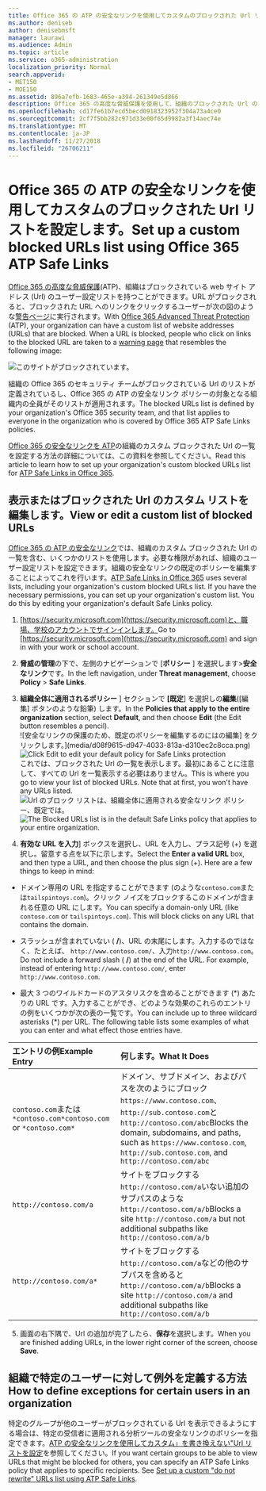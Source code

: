 ```yaml
---
title: Office 365 の ATP の安全なリンクを使用してカスタムのブロックされた Url リストを設定します。
ms.author: deniseb
author: denisebmsft
manager: laurawi
ms.audience: Admin
ms.topic: article
ms.service: o365-administration
localization_priority: Normal
search.appverid:
- MET150
- MOE150
ms.assetid: 896a7efb-1683-465e-a394-261349e5d866
description: Office 365 の高度な脅威保護を使用して、組織のブロックされた Url の一覧を設定する方法の詳細については、この資料を参照してください。ブロックされた Url は、電子メール メッセージと、ATP の安全なリンク ポリシーに基づき、Office ドキュメントに適用されます。
ms.openlocfilehash: cd17fe61b7ecd5becd0918323952f304a73a4ce0
ms.sourcegitcommit: 2cf7f5bb282c971d33e00f65d9982a3f14aec74e
ms.translationtype: MT
ms.contentlocale: ja-JP
ms.lasthandoff: 11/27/2018
ms.locfileid: "26706211"
---
```

# <a name="set-up-a-custom-blocked-urls-list-using-office-365-atp-safe-links"></a><span data-ttu-id="544f2-104">Office 365 の ATP の安全なリンクを使用してカスタムのブロックされた Url リストを設定します。</span><span class="sxs-lookup"><span data-stu-id="544f2-104">Set up a custom blocked URLs list using Office 365 ATP Safe Links</span></span>

<span data-ttu-id="544f2-p102">[Office 365 の高度な脅威保護](office-365-atp.md)(ATP)、組織はブロックされている web サイト アドレス (Url) のユーザー設定リストを持つことができます。URL がブロックされると、ブロックされた URL へのリンクをクリックするユーザーが次の図のような[警告ページ](atp-safe-links-warning-pages.md)に実行されます。</span><span class="sxs-lookup"><span data-stu-id="544f2-p102">With [Office 365 Advanced Threat Protection](office-365-atp.md) (ATP), your organization can have a custom list of website addresses (URLs) that are blocked. When a URL is blocked, people who click on links to the blocked URL are taken to a [warning page](atp-safe-links-warning-pages.md) that resembles the following image:</span></span> 
  
![このサイトがブロックされています。](media/6b4bda2d-a1e6-419e-8b10-588e83c3af3f.png)
  
<span data-ttu-id="544f2-108">組織の Office 365 のセキュリティ チームがブロックされている Url のリストが定義されているし、Office 365 の ATP の安全なリンク ポリシーの対象となる組織内の全員がそのリストが適用されます。</span><span class="sxs-lookup"><span data-stu-id="544f2-108">The blocked URLs list is defined by your organization's Office 365 security team, and that list applies to everyone in the organization who is covered by Office 365 ATP Safe Links policies.</span></span> 
  
<span data-ttu-id="544f2-109">[Office 365 の安全なリンクを ATP](atp-safe-links.md)の組織のカスタム ブロックされた Url の一覧を設定する方法の詳細については、この資料を参照してください。</span><span class="sxs-lookup"><span data-stu-id="544f2-109">Read this article to learn how to set up your organization's custom blocked URLs list for [ATP Safe Links in Office 365](atp-safe-links.md).</span></span>
  
## <a name="view-or-edit-a-custom-list-of-blocked-urls"></a><span data-ttu-id="544f2-110">表示またはブロックされた Url のカスタム リストを編集します。</span><span class="sxs-lookup"><span data-stu-id="544f2-110">View or edit a custom list of blocked URLs</span></span>

<span data-ttu-id="544f2-p103">[Office 365 の ATP の安全なリンク](atp-safe-links.md)では、組織のカスタム ブロックされた Url の一覧を含む、いくつかのリストを使用します。必要な権限があれば、組織のユーザー設定リストを設定できます。組織の安全なリンクの既定のポリシーを編集することによってこれを行います。</span><span class="sxs-lookup"><span data-stu-id="544f2-p103">[ATP Safe Links in Office 365](atp-safe-links.md) uses several lists, including your organization's custom blocked URLs list. If you have the necessary permissions, you can set up your organization's custom list. You do this by editing your organization's default Safe Links policy.</span></span>
  
1. <span data-ttu-id="544f2-114">[https://security.microsoft.com](https://security.microsoft.com)と、職場、学校のアカウントでサインインします。</span><span class="sxs-lookup"><span data-stu-id="544f2-114">Go to [https://security.microsoft.com](https://security.microsoft.com) and sign in with your work or school account.</span></span> 
    
2. <span data-ttu-id="544f2-115">**脅威の管理**の下で、左側のナビゲーションで [**ポリシー** ] を選択します\>**安全なリンク**です。</span><span class="sxs-lookup"><span data-stu-id="544f2-115">In the left navigation, under **Threat management**, choose **Policy** \> **Safe Links**.</span></span>
    
3. <span data-ttu-id="544f2-116">**組織全体に適用されるポリシー** ] セクションで **[既定**] を選択しの**編集**([編集] ボタンのような鉛筆) します。</span><span class="sxs-lookup"><span data-stu-id="544f2-116">In the **Policies that apply to the entire organization** section, select **Default**, and then choose **Edit** (the Edit button resembles a pencil).</span></span><br/><span data-ttu-id="544f2-117">![安全なリンクの保護のため、既定のポリシーを編集するのにはの編集] をクリックします。](media/d08f9615-d947-4033-813a-d310ec2c8cca.png)</span><span class="sxs-lookup"><span data-stu-id="544f2-117">![Click Edit to edit your default policy for Safe Links protection](media/d08f9615-d947-4033-813a-d310ec2c8cca.png)</span></span><br/><span data-ttu-id="544f2-p104">これでは、ブロックされた Url の一覧を表示します。最初にあることに注意して、すべての Url を一覧表示する必要はありません。</span><span class="sxs-lookup"><span data-stu-id="544f2-p104">This is where you go to view your list of blocked URLs. Note that at first, you won't have any URLs listed.</span></span><br/><span data-ttu-id="544f2-120">![Url のブロック リストは、組織全体に適用される安全なリンク ポリシー、既定では。](media/575e1449-6191-40ac-b626-030a2fd3fb11.png)</span><span class="sxs-lookup"><span data-stu-id="544f2-120">![The Blocked URLs list is in the default Safe Links policy that applies to your entire organization.](media/575e1449-6191-40ac-b626-030a2fd3fb11.png)</span></span>
  
4. <span data-ttu-id="544f2-p105">**有効な URL を入力**] ボックスを選択し、URL を入力し、プラス記号 (+) を選択し。留意する点を以下に示します。</span><span class="sxs-lookup"><span data-stu-id="544f2-p105">Select the **Enter a valid URL** box, and then type a URL, and then choose the plus sign (+). Here are a few things to keep in mind:</span></span> 
    
  - <span data-ttu-id="544f2-p106">ドメイン専用の URL を指定することができます (のような`contoso.com`または`tailspintoys.com`)。クリック ノイズをブロックするこのドメインが含まれる任意の URL にします。</span><span class="sxs-lookup"><span data-stu-id="544f2-p106">You can specify a domain-only URL (like `contoso.com` or `tailspintoys.com`). This will block clicks on any URL that contains the domain.</span></span>
    
  - <span data-ttu-id="544f2-p107">スラッシュが含まれていない ( **/**)、URL の末尾にします。入力するのではなく、たとえば、 `http://www.contoso.com/`、入力`http://www.contoso.com`。</span><span class="sxs-lookup"><span data-stu-id="544f2-p107">Do not include a forward slash ( **/**) at the end of the URL. For example, instead of entering `http://www.contoso.com/`, enter `http://www.contoso.com`.</span></span>
    
  - <span data-ttu-id="544f2-p108">最大 3 つのワイルドカードのアスタリスクを含めることができます (\*) あたりの URL です。入力することができ、どのような効果のこれらのエントリの例をいくつかが次の表の一覧です。</span><span class="sxs-lookup"><span data-stu-id="544f2-p108">You can include up to three wildcard asterisks (\*) per URL. The following table lists some examples of what you can enter and what effect those entries have.</span></span>
    
|<span data-ttu-id="544f2-129">**エントリの例**</span><span class="sxs-lookup"><span data-stu-id="544f2-129">**Example Entry**</span></span>|<span data-ttu-id="544f2-130">**何します。**</span><span class="sxs-lookup"><span data-stu-id="544f2-130">**What It Does**</span></span>|
|:-----|:-----|
|<span data-ttu-id="544f2-131">`contoso.com`または`*contoso.com*`</span><span class="sxs-lookup"><span data-stu-id="544f2-131">`contoso.com` or `*contoso.com*`</span></span>  <br/> |<span data-ttu-id="544f2-132">ドメイン、サブドメイン、およびパスを次のようにブロック`https://www.contoso.com`、`http://sub.contoso.com`と`http://contoso.com/abc`</span><span class="sxs-lookup"><span data-stu-id="544f2-132">Blocks the domain, subdomains, and paths, such as `https://www.contoso.com`, `http://sub.contoso.com`, and `http://contoso.com/abc`</span></span>  <br/> |
|`http://contoso.com/a`  <br/> |<span data-ttu-id="544f2-133">サイトをブロックする`http://contoso.com/a`いない追加のサブパスのような`http://contoso.com/a/b`</span><span class="sxs-lookup"><span data-stu-id="544f2-133">Blocks a site `http://contoso.com/a` but not additional subpaths like `http://contoso.com/a/b`</span></span>  <br/> |
|`http://contoso.com/a*`  <br/> |<span data-ttu-id="544f2-134">サイトをブロックする`http://contoso.com/a`などの他のサブパスを含めると`http://contoso.com/a/b`</span><span class="sxs-lookup"><span data-stu-id="544f2-134">Blocks a site `http://contoso.com/a` and additional subpaths like `http://contoso.com/a/b`</span></span>  <br/> |
   
5. <span data-ttu-id="544f2-135">画面の右下隅で、Url の追加が完了したら、**保存**を選択します。</span><span class="sxs-lookup"><span data-stu-id="544f2-135">When you are finished adding URLs, in the lower right corner of the screen, choose **Save**.</span></span>
    
## <a name="how-to-define-exceptions-for-certain-users-in-an-organization"></a><span data-ttu-id="544f2-136">組織で特定のユーザーに対して例外を定義する方法</span><span class="sxs-lookup"><span data-stu-id="544f2-136">How to define exceptions for certain users in an organization</span></span>

<span data-ttu-id="544f2-p109">特定のグループが他のユーザーがブロックされている Url を表示できるようにする場合は、特定の受信者に適用される分析ツールの安全なリンクのポリシーを指定できます。[ATP の安全なリンクを使用してカスタム」を書き換えない"Url リストを設定](set-up-a-custom-do-not-rewrite-urls-list-with-atp.md)を参照してください。</span><span class="sxs-lookup"><span data-stu-id="544f2-p109">If you want certain groups to be able to view URLs that might be blocked for others, you can specify an ATP Safe Links policy that applies to specific recipients. See [Set up a custom "do not rewrite" URLs list using ATP Safe Links](set-up-a-custom-do-not-rewrite-urls-list-with-atp.md).</span></span>
  


